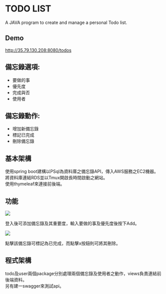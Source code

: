 # TODO LIST

A JAVA program to create and manage a personal Todo list.

## Demo

http://35.79.130.208:8080/todos

## 備忘錄選項:

- 要做的事
- 優先度
- 完成與否
- 使用者

## 備忘錄動作:

- 增加新備忘錄
- 標記已完成
- 刪除備忘錄

## 基本架構

使用spring boot建構以PSql為資料庫之備忘錄API，傳入AWS服務之EC2機器。  
將資料庫連結RDS並以Tmux開啟長時間啟動之網站。  
使用thymeleaf來連接前後端。

## 功能

![](C:\Users\MA\Desktop\11.PNG)

登入後可添加備忘錄及其重要度，輸入要做的事及優先度後按下Add。

![](C:\Users\MA\Desktop\111.PNG)

點擊該備忘錄可標記為已完成，而點擊x按鈕則可將其刪除。

## 程式架構

todo及user兩個package分別處理兩個備忘錄及使用者之動作，views負責連結前後端資料。  
另有建一swagger來測試api。




